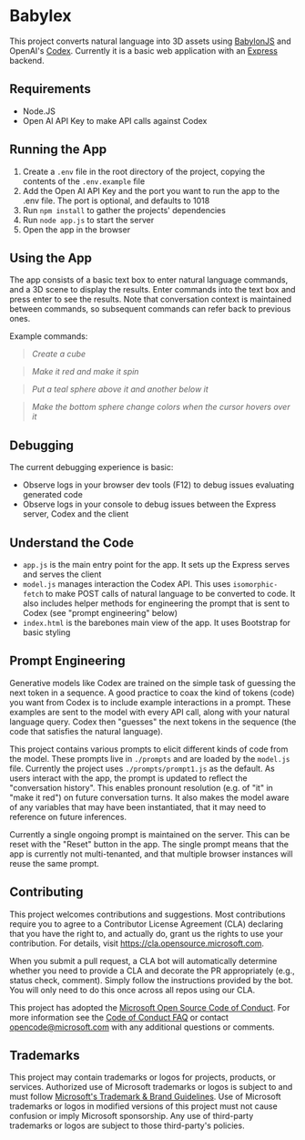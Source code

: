 # Babylex

This project converts natural language into 3D assets using [BabylonJS](https://www.babylonjs.com/) and OpenAI's [Codex](https://openai.com/blog/openai-codex/). Currently it is a basic web application with an [Express](https://expressjs.com/) backend.

## Requirements

- Node.JS
- Open AI API Key to make API calls against Codex

## Running the App

1. Create a `.env` file in the root directory of the project, copying the contents of the `.env.example` file
1. Add the Open AI API Key and the port you want to run the app to the .env file. The port is optional, and defaults to 1018
1. Run `npm install` to gather the projects' dependencies
1. Run `node app.js` to start the server
1. Open the app in the browser

## Using the App

The app consists of a basic text box to enter natural language commands, and a 3D scene to display the results. Enter commands into the text box and press enter to see the results. Note that conversation context is maintained between commands, so subsequent commands can refer back to previous ones.

Example commands: 
  
  > _Create a cube_
  
  > _Make it red and make it spin_
  
  >_Put a teal sphere above it and another below it_

  > _Make the bottom sphere change colors when the cursor hovers over it_

## Debugging

The current debugging experience is basic:
 - Observe logs in your browser dev tools (F12) to debug issues evaluating generated code
 - Observe logs in your console to debug issues between the Express server, Codex and the client

## Understand the Code

- `app.js` is the main entry point for the app. It sets up the Express serves and serves the client
- `model.js` manages interaction the Codex API. This uses `isomorphic-fetch` to make POST calls of natural language to be converted to code. It also includes helper methods for engineering the prompt that is sent to Codex (see "prompt engineering" below)
- `index.html` is the barebones main view of the app. It uses Bootstrap for basic styling

## Prompt Engineering

Generative models like Codex are trained on the simple task of guessing the next token in a sequence. A good practice to coax the kind of tokens (code) you want from Codex is to include example interactions in a prompt. These examples are sent to the model with every API call, along with your natural language query. Codex then "guesses" the next tokens in the sequence (the code that satisfies the natural language).

This project contains various prompts to elicit different kinds of code from the model. These prompts live in `./prompts` and are loaded by the `model.js` file. Currently the project uses `./prompts/prompt1.js` as the default. As users interact with the app, the prompt is updated to reflect the "conversation history". This enables pronount resolution (e.g. of "it" in "make it red") on future conversation turns. It also makes the model aware of any variables that may have been instantiated, that it may need to reference on future inferences.

Currently a single ongoing prompt is maintained on the server. This can be reset with the "Reset" button in the app. The single prompt means that the app is currently not multi-tenanted, and that multiple browser instances will reuse the same prompt.

## Contributing

This project welcomes contributions and suggestions.  Most contributions require you to agree to a
Contributor License Agreement (CLA) declaring that you have the right to, and actually do, grant us
the rights to use your contribution. For details, visit https://cla.opensource.microsoft.com.

When you submit a pull request, a CLA bot will automatically determine whether you need to provide
a CLA and decorate the PR appropriately (e.g., status check, comment). Simply follow the instructions
provided by the bot. You will only need to do this once across all repos using our CLA.

This project has adopted the [Microsoft Open Source Code of Conduct](https://opensource.microsoft.com/codeofconduct/).
For more information see the [Code of Conduct FAQ](https://opensource.microsoft.com/codeofconduct/faq/) or
contact [opencode@microsoft.com](mailto:opencode@microsoft.com) with any additional questions or comments.

## Trademarks

This project may contain trademarks or logos for projects, products, or services. Authorized use of Microsoft 
trademarks or logos is subject to and must follow 
[Microsoft's Trademark & Brand Guidelines](https://www.microsoft.com/en-us/legal/intellectualproperty/trademarks/usage/general).
Use of Microsoft trademarks or logos in modified versions of this project must not cause confusion or imply Microsoft sponsorship.
Any use of third-party trademarks or logos are subject to those third-party's policies.
